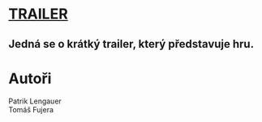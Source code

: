# [TRAILER]([https://www.youtube.com](https://www.youtube.com/watch?v=VmTI-ljM0cs))
## Jedná se o krátký trailer, který představuje hru.
# Autoři
Patrik Lengauer <br>
Tomáš Fujera
